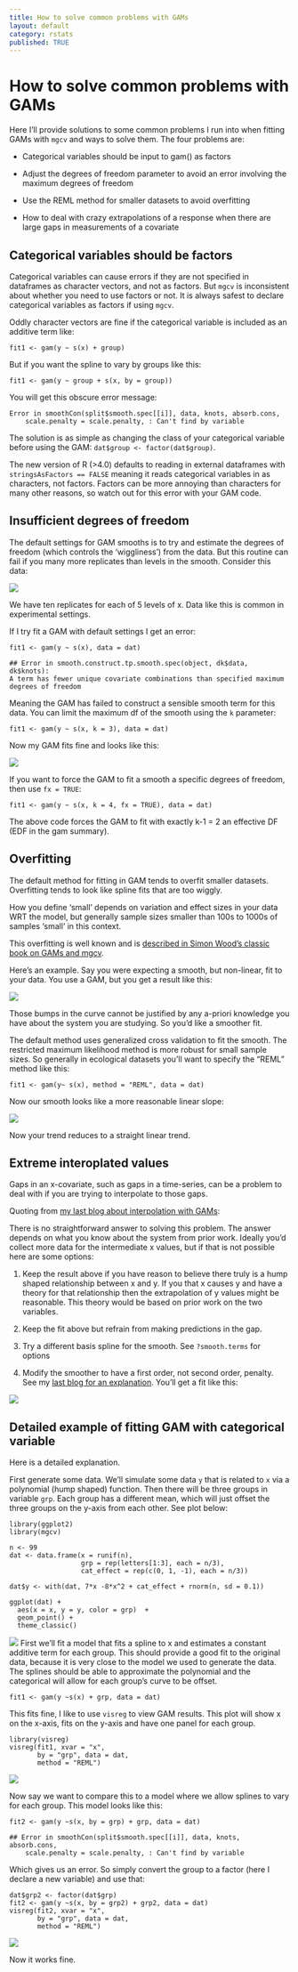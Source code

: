 ```yaml
---
title: How to solve common problems with GAMs
layout: default
category: rstats
published: TRUE
---
```


How to solve common problems with GAMs
======================================

Here I’ll provide solutions to some common problems I run into when
fitting GAMs with `mgcv` and ways to solve them. The four problems are:

-   Categorical variables should be input to gam() as factors

-   Adjust the degrees of freedom parameter to avoid an error involving
    the maximum degrees of freedom

-   Use the REML method for smaller datasets to avoid overfitting

-   How to deal with crazy extrapolations of a response when there are
    large gaps in measurements of a covariate

Categorical variables should be factors
---------------------------------------

Categorical variables can cause errors if they are not specified in
dataframes as character vectors, and not as factors. But `mgcv` is
inconsistent about whether you need to use factors or not. It is always
safest to declare categorical variables as factors if using `mgcv`.

Oddly character vectors are fine if the categorical variable is included
as an additive term like:

    fit1 <- gam(y ~ s(x) + group)

But if you want the spline to vary by groups like this:

    fit1 <- gam(y ~ group + s(x, by = group))

You will get this obscure error message:

    Error in smoothCon(split$smooth.spec[[i]], data, knots, absorb.cons,
        scale.penalty = scale.penalty, : Can't find by variable

The solution is as simple as changing the class of your categorical
variable before using the GAM: `dat$group <- factor(dat$group)`.

The new version of R (&gt;4.0) defaults to reading in external
dataframes with `stringsAsFactors == FALSE` meaning it reads categorical
variables in as characters, not factors. Factors can be more annoying
than characters for many other reasons, so watch out for this error with
your GAM code.

Insufficient degrees of freedom
-------------------------------

The default settings for GAM smooths is to try and estimate the degrees
of freedom (which controls the ‘wiggliness’) from the data. But this
routine can fail if you many more replicates than levels in the smooth.
Consider this data:

![](/images/2021-03-27-common-GAM-problems/unnamed-chunk-1-1.png)

We have ten replicates for each of 5 levels of x. Data like this is
common in experimental settings.

If I try fit a GAM with default settings I get an error:

    fit1 <- gam(y ~ s(x), data = dat)

    ## Error in smooth.construct.tp.smooth.spec(object, dk$data, dk$knots):
    A term has fewer unique covariate combinations than specified maximum
    degrees of freedom

Meaning the GAM has failed to construct a sensible smooth term for this
data. You can limit the maximum df of the smooth using the `k`
parameter:

    fit1 <- gam(y ~ s(x, k = 3), data = dat)

Now my GAM fits fine and looks like this:

![](/images/2021-03-27-common-GAM-problems/unnamed-chunk-4-1.png)

If you want to force the GAM to fit a smooth a specific degrees of
freedom, then use `fx = TRUE`:

    fit1 <- gam(y ~ s(x, k = 4, fx = TRUE), data = dat)

The above code forces the GAM to fit with exactly k-1 = 2 an effective
DF (EDF in the gam summary).

Overfitting
-----------

The default method for fitting in GAM tends to overfit smaller datasets.
Overfitting tends to look like spline fits that are too wiggly.

How you define ‘small’ depends on variation and effect sizes in your
data WRT the model, but generally sample sizes smaller than 100s to
1000s of samples ‘small’ in this context.

This overfitting is well known and is [described in Simon Wood’s classic
book on GAMs and
mgcv](https://www.routledge.com/Generalized-Additive-Models-An-Introduction-with-R-Second-Edition/Wood/p/book/9781498728331).

Here’s an example. Say you were expecting a smooth, but non-linear, fit
to your data. You use a GAM, but you get a result like this:

![](/images/2021-03-27-common-GAM-problems/unnamed-chunk-6-1.png)

Those bumps in the curve cannot be justified by any a-priori knowledge
you have about the system you are studying. So you’d like a smoother
fit.

The default method uses generalized cross validation to fit the smooth.
The restricted maximum likelihood method is more robust for small sample
sizes. So generally in ecological datasets you’ll want to specify the
“REML” method like this:

    fit1 <- gam(y~ s(x), method = "REML", data = dat)

Now our smooth looks like a more reasonable linear slope:

![](/images/2021-03-27-common-GAM-problems/unnamed-chunk-8-1.png)

Now your trend reduces to a straight linear trend.

Extreme interoplated values
---------------------------

Gaps in an x-covariate, such as gaps in a time-series, can be a problem
to deal with if you are trying to interpolate to those gaps.

Quoting from [my last blog about interpolation with
GAMs](https://www.seascapemodels.org/rstats/2021/03/27/GAMs-interpolation.html):

There is no straightforward answer to solving this problem. The answer
depends on what you know about the system from prior work. Ideally you’d
collect more data for the intermediate x values, but if that is not
possible here are some options:

1.  Keep the result above if you have reason to believe there truly is a
    hump shaped relationship between x and y. If you that x causes y and
    have a theory for that relationship then the extrapolation of y
    values might be reasonable. This theory would be based on prior work
    on the two variables.

2.  Keep the fit above but refrain from making predictions in the gap.

3.  Try a different basis spline for the smooth. See `?smooth.terms` for
    options

4.  Modify the smoother to have a first order, not second order,
    penalty. See my [last blog for an
    explanation](https://www.seascapemodels.org/rstats/2021/03/27/GAMs-interpolation.html).
    You’ll get a fit like this:  

![](//images/2021-03-27-GAMs-interpolation/unnamed-chunk-2-1.png)


Detailed example of fitting GAM with categorical variable
---------------------------------------------------------

Here is a detailed explanation.

First generate some data. We’ll simulate some data `y` that is related
to `x` via a polynomial (hump shaped) function. Then there will be three
groups in variable `grp`. Each group has a different mean, which will
just offset the three groups on the y-axis from each other. See plot
below:

    library(ggplot2)
    library(mgcv)

    n <- 99
    dat <- data.frame(x = runif(n),
                      grp = rep(letters[1:3], each = n/3),
                      cat_effect = rep(c(0, 1, -1), each = n/3))

    dat$y <- with(dat, 7*x -8*x^2 + cat_effect + rnorm(n, sd = 0.1))

    ggplot(dat) +
      aes(x = x, y = y, color = grp)  +
      geom_point() +
      theme_classic()

![](/images/2021-03-27-common-GAM-problems/unnamed-chunk-9-1.png) First
we’ll fit a model that fits a spline to x and estimates a constant
additive term for each group. This should provide a good fit to the
original data, because it is very close to the model we used to generate
the data. The splines should be able to approximate the polynomial and
the categorical will allow for each group’s curve to be offset.

    fit1 <- gam(y ~s(x) + grp, data = dat)

This fits fine, I like to use `visreg` to view GAM results. This plot
will show x on the x-axis, fits on the y-axis and have one panel for
each group.

    library(visreg)
    visreg(fit1, xvar = "x",
           by = "grp", data = dat,
           method = "REML")

![](/images/2021-03-27-common-GAM-problems/unnamed-chunk-11-1.png)

Now say we want to compare this to a model where we allow splines to
vary for each group. This model looks like this:

    fit2 <- gam(y ~s(x, by = grp) + grp, data = dat)

    ## Error in smoothCon(split$smooth.spec[[i]], data, knots, absorb.cons,
        scale.penalty = scale.penalty, : Can't find by variable

Which gives us an error. So simply convert the group to a factor (here I
declare a new variable) and use that:

    dat$grp2 <- factor(dat$grp)
    fit2 <- gam(y ~s(x, by = grp2) + grp2, data = dat)
    visreg(fit2, xvar = "x",
           by = "grp", data = dat,
           method = "REML")

![](/images/2021-03-27-common-GAM-problems/unnamed-chunk-13-1.png)

Now it works fine.
